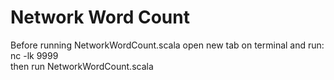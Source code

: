 # Network Word Count

Before running NetworkWordCount.scala open new tab on terminal and run:  nc -lk 9999 <br>
then run NetworkWordCount.scala
